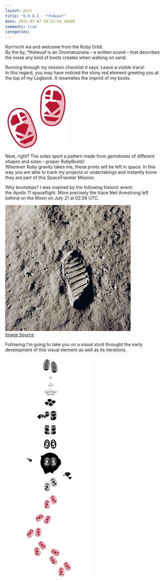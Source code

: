 ```yaml
---
layout: post
title: "0.0.0.2 - *thdwuuf"
date: 2015-07-07 10:51:54 +0200
comments: true
categories:
---
```


Kon’nichi wa and welcome from the Ruby Orbit.</br>
By the by, *thdwuuf is an Onomatopoeia – a written sound – that describes the noise any kind of boots creates when walking on sand.


Running through my mission checklist it says: Leave a visible trace!</br>
In this regard, you may have noticed the shiny red element greeting you at the top of my Logbook.
It resembles the imprint of my boots:

<img src="images/velement/bootsteps.png" alt="SpaceTraveler" width="200px" height="200px">

Neat, right?
The soles sport a pattern made from gemstones of different shapes and sizes – proper RubyBoots!</br>
Wherever Ruby gravity takes me, these prints will be left in space. In this way you are able to track my projects or undertakings and instantly know they are part of this SpaceTraveler Mission.

Why bootsteps? I was inspired by the following historic event: </br>
the Apollo 11 spaceflight. More precisely the trace Neil Armstrong left behind on the Moon on July 21 at 02:56 UTC.

<img src="images/velement/261252main_21_firstfootprint_946-710.jpg" alt="Footprints on the moon" width="400px" height="400px"></br>
[Image Source](http://www.nasa.gov/50th/favpic/moonFootprint.html)

Following I'm going to take you on a visual stroll throught the early development of this visual element as well as its iterations.

<img src="images/velement/element_dev_down.jpg" alt="Element development" height="700px"></br>

